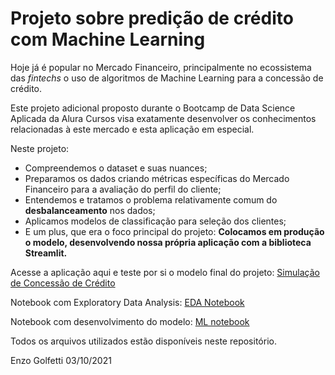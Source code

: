 # Projeto sobre predição de crédito com Machine Learning

Hoje já é popular no Mercado Financeiro, principalmente no ecossistema das *fintechs* o uso de algoritmos de Machine Learning para a concessão de crédito.

Este projeto adicional proposto durante o Bootcamp de Data Science Aplicada da Alura Cursos visa exatamente desenvolver os conhecimentos relacionadas à este mercado e esta aplicação em especial.

Neste projeto:
- Compreendemos o dataset e suas nuances;
- Preparamos os dados criando métricas específicas do Mercado Financeiro para a avaliação do perfil do cliente;
- Entendemos e tratamos o problema relativamente comum do **desbalanceamento** nos dados;
- Aplicamos modelos de classificação para seleção dos clientes;
- E um plus, que era o foco principal do projeto: **Colocamos em produção o modelo, desenvolvendo nossa própria aplicação com a biblioteca Streamlit.**

Acesse a aplicação aqui e teste por si o modelo final do projeto: [Simulação de Concessão de Crédito](https://share.streamlit.io/enzogolfetti/projeto_concessao_credito_ml/main/streamlit_files/streamlit_app_v1.py)

Notebook com Exploratory Data Analysis: [EDA Notebook](https://github.com/EnzoGolfetti/Projeto_concessao_credito_ML/blob/main/projeto_concessao_credito_bootcamp_alura_v1.ipynb)

Notebook com desenvolvimento do modelo: [ML notebook](https://github.com/EnzoGolfetti/Projeto_concessao_credito_ML/blob/main/notebook_machine_learning_concessao_credito.ipynb)

Todos os arquivos utilizados estão disponíveis neste repositório.

Enzo Golfetti 03/10/2021

